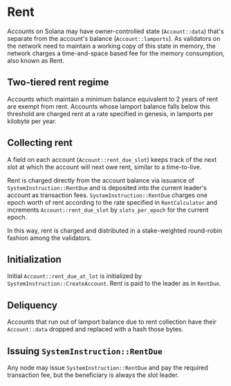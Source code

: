 # Rent

Accounts on Solana may have owner-controlled state (`Account::data`) that's separate 
from the account's balance (`Account::lamports`).  As validators on the network need 
to maintain a working copy of this state in memory, the network charges a time-and-space 
based fee for the memory consumption, also known as Rent.

## Two-tiered rent regime

Accounts which maintain a minimum balance equivalent to 2 years of rent are exempt from
rent.  Accounts whose lamport balance falls below this threshold are charged rent 
at a rate specified in genesis, in lamports per kilobyte per year.

## Collecting rent

A field on each account (`Account::rent_due_slot`) keeps track of the next slot at which the account will 
next owe rent, similar to a time-to-live.

Rent is charged directly from the account balance via issuance of `SystemInstruction::RentDue` and is deposited into 
the current leader's account as transaction fees.  `SystemInstruction::RentDue` charges one epoch worth of 
rent according to the rate specified in `RentCalculator` and increments `Account::rent_due_slot` by 
`slots_per_epoch` for the current epoch.

In this way, rent is charged and distributed in a stake-weighted round-robin fashion among the validators.

## Initialization

Initial `Account::rent_due_at_lot` is initialized by `SystemInstruction::CreateAccount`.  Rent is paid to the leader as in `RentDue`.

## Deliquency

Accounts that run out of lamport balance due to rent collection have their `Account::data` dropped and replaced with a hash those bytes.

## Issuing `SystemInstruction::RentDue`

Any node may issue `SystemInstruction::RentDue` and pay the required transaction fee, but the beneficiary is always the slot leader.
